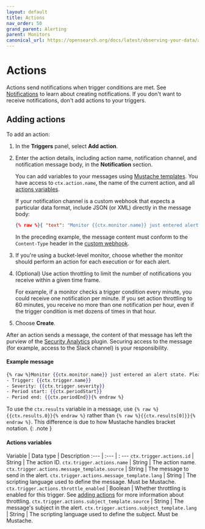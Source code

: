 ```yaml
---
layout: default
title: Actions
nav_order: 50
grand_parent: Alerting
parent: Monitors
canonical_url: https://opensearch.org/docs/latest/observing-your-data/alerting/actions/
---
```


# Actions

Actions send notifications when trigger conditions are met. See [Notifications]({{site.url}}{{site.baseurl}}/notifications-plugin/index/) to learn about creating notifications. If you don't want to receive notifications, don't add actions to your triggers.

## Adding actions

To add an action:

1. In the **Triggers** panel, select **Add action**.
1. Enter the action details, including action name, notification channel, and notification message body, in the **Notification** section.

    You can add variables to your messages using [Mustache templates](https://mustache.github.io/mustache.5.html). You have access to `ctx.action.name`, the name of the current action, and all [actions variables](#actions-variables).

    If your notification channel is a custom webhook that expects a particular data format, include JSON (or XML) directly in the message body:

    ```json
    {% raw %}{ "text": "Monitor {{ctx.monitor.name}} just entered alert status. Please investigate the issue. - Trigger: {{ctx.trigger.name}} - Severity: {{ctx.trigger.severity}} - Period start: {{ctx.periodStart}} - Period end: {{ctx.periodEnd}}" }{% endraw %}
    ```

    In the preceding example, the message content must conform to the `Content-Type` header in the [custom webhook]({{site.url}}{{site.baseurl}}/notifications-plugin/index/).

1. If you're using a bucket-level monitor, choose whether the monitor should perform an action for each execution or for each alert.
1. (Optional) Use action throttling to limit the number of notifications you receive within a given time frame.

    For example, if a monitor checks a trigger condition every minute, you could receive one notification per minute. If you set action throttling to 60 minutes, you receive no more than one notification per hour, even if the trigger condition is met dozens of times in that hour.

1. Choose **Create**.

After an action sends a message, the content of that message has left the purview of the [Security Analytics]({{site.url}}{{site.baseurl}}/security-analytics/index/) plugin. Securing access to the message (for example, access to the Slack channel) is your responsibility.

#### Example message

```mustache
{% raw %}Monitor {{ctx.monitor.name}} just entered an alert state. Please investigate the issue.
- Trigger: {{ctx.trigger.name}}
- Severity: {{ctx.trigger.severity}}
- Period start: {{ctx.periodStart}}
- Period end: {{ctx.periodEnd}}{% endraw %}
```

To use the `ctx.results` variable in a message, use `{% raw %}{{ctx.results.0}}{% endraw %}` rather than `{% raw %}{{ctx.results[0]}}{% endraw %}`. This difference is due to how Mustache handles bracket notation.
{: .note }

#### Actions variables

Variable | Data type | Description
:--- | :--- | : ---
`ctx.trigger.actions.id` | String | The action ID.
`ctx.trigger.actions.name` | String | The action name.
`ctx.trigger.actions.message_template.source` | String | The message to send in the alert.
`ctx.trigger.actions.message_template.lang` | String | The scripting language used to define the message. Must be Mustache.
`ctx.trigger.actions.throttle_enabled` | Boolean | Whether throttling is enabled for this trigger. See [adding actions](#adding-actions) for more information about throttling.
`ctx.trigger.actions.subject_template.source` | String | The message's subject in the alert.
`ctx.trigger.actions.subject_template.lang` | String | The scripting language used to define the subject. Must be Mustache.
